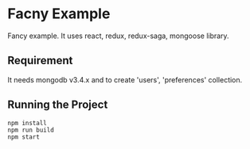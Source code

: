 # Facny Example
 Fancy example. It uses react, redux, redux-saga, mongoose library.

## Requirement
 It needs mongodb v3.4.x and to create 'users', 'preferences' collection. 

## Running the Project

```
npm install
npm run build
npm start
```

